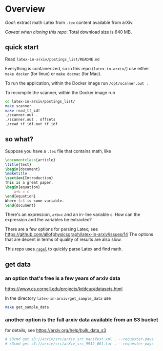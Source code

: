 # Overview
_Goal_: extract math Latex from `.tex` content available from arXiv. 

_Caveat when cloning this repo_: Total download size is 640 MB. 

## quick start

Read `latex-in-arxiv/postings_list/README.md`

Everything is containerized, so in this repo (`latex-in-arxiv/`) use
either `make docker` (for linux) or `make docmac` (for Mac). 

To run the application, within the Docker image run `/opt/scanner.out .`

To recompile the scanner, within the Docker image run
```bash
cd latex-in-arxiv/postings_list/
make scanner 
make read_tf_idf   
./scanner.out .   
./scanner.out . offsets  
./read_tf_idf.out tf_idf    
```

## so what?

Suppose you have a `.tex` file that contains math, like
```latex
\documentclass{article}
\title{test}
\begin{document}
\maketitle
\section{Introduction}
This is a great paper.
\begin{equation}
    a+b = c
\end{equation}
Where $c$ is some variable.
\end{document}
```
There's an expression, `a+b=c` and an in-line variable `c`. 
How can the expression and the variables be extracted? 

There are a few options for parsing Latex; see <https://github.com/allofphysicsgraph/latex-in-arxiv/issues/14>
The options that are decent in terms of quality of results are also slow.

This repo uses [`ragel`](https://www.colm.net/open-source/ragel/) to quickly parse Latex and find math. 

## get data

### an option that's free is a few years of arxiv data
<https://www.cs.cornell.edu/projects/kddcup/datasets.html>

In the directory `latex-in-arxiv/get_sample_data` use
```bash
make get_sample_data
```

### another option is the full arxiv data available from an S3 bucket
for details, see <https://arxiv.org/help/bulk_data_s3>
```bash
# s3cmd get s3://arxiv/src/arXiv_src_manifest.xml . --requester-pays  
# s3cmd get s3://arxiv/src/arXiv_src_9912_001.tar . --requester-pays  
```


